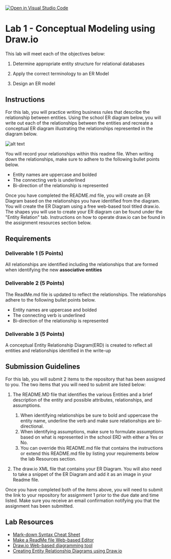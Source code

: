 [![Open in Visual Studio Code](https://classroom.github.com/assets/open-in-vscode-c66648af7eb3fe8bc4f294546bfd86ef473780cde1dea487d3c4ff354943c9ae.svg)](https://classroom.github.com/online_ide?assignment_repo_id=9293374&assignment_repo_type=AssignmentRepo)
# Lab 1 - Conceptual Modeling using Draw.io
This lab will meet each of the objectives below:
1. Determine appropriate entity structure for relational databases

2. Apply the correct terminology to an ER Model

3. Design an ER model

## Instructions
For this lab, you will practice writing business rules that describe the relationship between entities.  Using the school ER diagram below, you will write out each of the relationships between the entities and recreate a conceptual ER diagram illustrating the relationships represented in the diagram below.

![alt text](https://instructorc.github.io/site/home/images/school_ERD.PNG)

You will record your relationships within this readme file.  When writing down the relationships, make sure to adhere to the following bullet points below.
- Entity names are uppercase and bolded
- The connecting verb is underlined
- Bi-direction of the relationship is represented


Once you have completed the README.md file, you will create an ER Diagram based on the relationships you have identified from the diagram. You will create the ER Diagram using a free web-based tool titled draw.io.  The shapes you will use to create your ER diagram can be found under the "Entity Relation" tab.  Instructions on how to operate draw.io can be found in the assignment resources section below.

## Requirements

### Deliverable 1 (5 Points)
All relationships are identified including the relationships that are formed when identifying the new **associative entities**


### Deliverable 2 (5 Points)
The ReadMe.md file is updated to reflect the relationships. The relationships adhere to the following bullet points below.
- Entity names are uppercase and bolded
- The connecting verb is underlined
- Bi-direction of the relationship is represented


### Deliverable 3 (5 Points)
A conceptual Entity Relationship Diagram(ERD) is created to reflect all entities and relationships identified in the write-up

## Submission Guidelines

For this lab, you will submit 2 items to the repository that has been assigned to you.  The two items that you will need to submit are listed below: 
1. The README.MD file that identifies the various Entities and a brief description of the entity and possible attributes, relationships, and assumptions. 
   1. When identifying relationships be sure to bold and uppercase the entity name, underline the verb and make sure relationships are bi-directional. 
   2. When identifying assumptions, make sure to formulate assumptions based on what is represented in the school ERD with either a Yes or No. 
   3. You can override this README.md file that contains the instructions or extend this README.md file by listing your requirements below the lab Resources section.

2. The draw.io XML file that contains your ER Diagram.  You will also need to take a snippet of the ER Diagram and add it as an image in your Readme file.

Once you have completed both of the items above, you will need to submit the link to your repository for assignment 1 prior to the due date and time listed.  Make sure you receive an email confirmation notifying you that the assignment has been submitted.


## Lab Resources
- [Mark-down Syntax Cheat Sheet](https://enterprise.github.com/downloads/en/markdown-cheatsheet.pdf)
- [Make a ReadMe file Web-based Editor](https://www.makeareadme.com/)
- [Draw.io Web-based diagramming tool](https://app.diagrams.net/)
- [Creating Entity Relationship Diagrams using Draw.io](https://www.youtube.com/watch?v=lAtCySGDD48)
